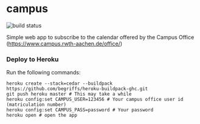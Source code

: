 campus
======

![build status](https://circleci.com/gh/jhedev/campus.png?style=shield)

Simple web app to subscribe to the calendar offered by the Campus Office (https://www.campus.rwth-aachen.de/office/)

### Deploy to Heroku
Run the following commands:
```
heroku create --stack=cedar --buildpack https://github.com/begriffs/heroku-buildpack-ghc.git
git push heroku master # This may take a while
heroku config:set CAMPUS_USER=123456 # Your campus office user id (matriculation number)
heroku config:set CAMPUS_PASS=password # Your password
heroku open # open the app
```
